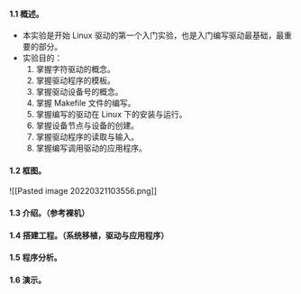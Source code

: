 #### 1.1 概述。
- 本实验是开始 Linux 驱动的第一个入门实验，也是入门编写驱动最基础，最重要的部分。
- 实验目的：
	1. 掌握字符驱动的概念。
	2. 掌握驱动程序的模板。
	3. 掌握驱动设备号的概念。
	4. 掌握 Makefile 文件的编写。
	5. 掌握编写的驱动在 Linux 下的安装与运行。
	6. 掌握设备节点与设备的创建。
	7. 掌握驱动程序的读取与输入。
	8. 掌握编写调用驱动的应用程序。
#### 1.2 框图。
![[Pasted image 20220321103556.png]]

#### 1.3 介绍。（参考裸机）
#### 1.4 搭建工程。（系统移植，驱动与应用程序）
#### 1.5 程序分析。
#### 1.6 演示。